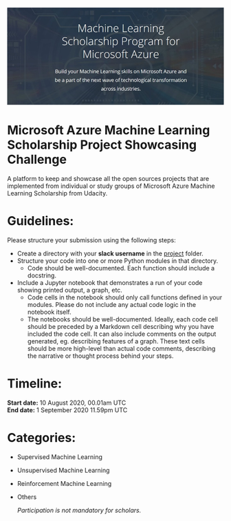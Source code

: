 

![challenge](/image/challenge.jpg)

# Microsoft Azure Machine Learning Scholarship Project Showcasing Challenge

A platform to keep and showcase all the open sources projects that are implemented from individual or study groups of Microsoft Azure Machine Learning Scholarship from Udacity.

# Guidelines:

Please structure your submission using the following steps:
- Create a directory with your **slack username** in the [project](https://github.com/mhmohona/MicrosoftML-ProjectShowcasing/tree/master/project) folder.
- Structure your code into one or more Python modules in that directory.
  - Code should be well-documented. Each function should include a docstring.
- Include a Jupyter notebook that demonstrates a run of your code showing printed output, a graph, etc.
  - Code cells in the notebook should only call functions defined in your modules. Please do not include any actual code logic in the notebook itself.
  - The notebooks should be well-documented. Ideally, each code cell should be preceded by a Markdown cell describing why you have included the code cell. It can also include comments on the output generated, eg. describing features of a graph. These text cells should be more high-level than actual code comments, describing the narrative or thought process behind your steps.
  
  
# Timeline: 
**Start date:** 10 August 2020, 00.01am UTC <br />
**End date:** 1 September 2020 11.59pm UTC


# Categories:

- Supervised Machine Learning 
- Unsupervised Machine Learning
- Reinforcement Machine Learning
- Others

  
  
  
  *Participation is not mandatory for scholars.*
